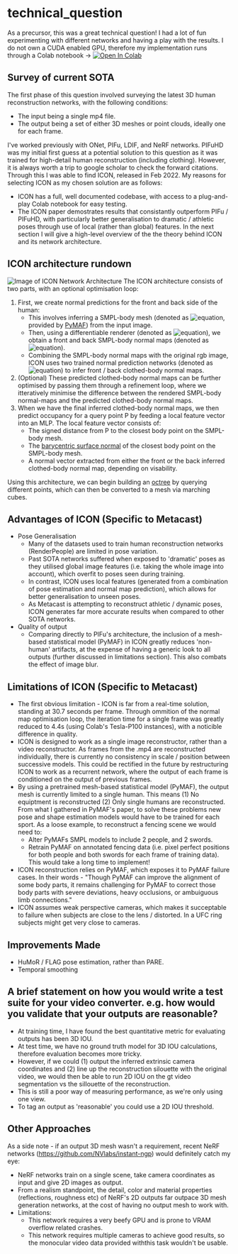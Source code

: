 # technical_question 
As a precursor, this was a great technical question! I had a lot of fun experimenting with different networks and having a play with the results.
I do not own a CUDA enabled GPU, therefore my implementation runs through a Colab notebook -> [![Open In Colab](https://colab.research.google.com/assets/colab-badge.svg)](https://colab.research.google.com/drive/17zqx4rOEP1035AjPfDE5JyaloIB06oq5?usp=sharing)
## Survey of current SOTA
The first phase of this question involved surveying the latest 3D human reconstruction networks, with the following conditions: 
- The input being a single  mp4 file.
- The output being a set of either 3D meshes or point clouds, ideally one for each frame.


I've worked previously with ONet, PIFu, LDIF, and NeRF networks. PIFuHD was my initial first guess at a potential solution to this question as it was trained for high-detail human reconstruction (including clothing). However, it is always worth a trip to google scholar to check the forward citations. Through this I was able to find ICON, released in Feb 2022. My reasons for selecting ICON as my chosen solution are as follows:
- ICON has a full, well documented codebase, with access to a plug-and-play Colab notebook for easy testing.
- The ICON paper demostrates results that consistantly outperform PIFu / PIFuHD, with particularly better generalisation to dramatic / athletic poses through use of local (rather than global) features.
In the next section I will give a high-level overview of the the theory behind ICON and its network architecture.
## ICON architecture rundown
![Image of ICON Network Architecture](https://icon.is.tue.mpg.de/media/upload/architecture.png)
The ICON architecture consists of two parts, with an optional optimisation loop:
1.  First, we create normal predictions for the front and back side of the human:
    - This involves inferring a SMPL-body mesh (denoted as ![equation](https://latex.codecogs.com/png.image?\dpi{110}\bg{white}M), provided by [PyMAF](https://hongwenzhang.github.io/pymaf/)) from the input image. 
    - Then, using a differentiable renderer (denoted as ![equation](https://latex.codecogs.com/png.image?\dpi{110}\bg{white}DR)), we obtain a front and back SMPL-body normal maps (denoted as ![equation](https://latex.codecogs.com/png.image?\dpi{110}\bg{white}N^b)).
    - Combining the SMPL-body normal maps with the original rgb image, ICON uses two trained normal prediction networks (denoted as ![equation](https://latex.codecogs.com/png.image?\dpi{110}\bg{white}G_N)) to infer front / back clothed-body normal maps.
2. (Optional) These predicted clothed-body normal maps can be further optimised by passing them through a refinement loop, where we itteratively minimise the difference between the rendered SMPL-body normal-maps and the predicted clothed-body normal maps.
3. When we have the final inferred clothed-body normal maps, we then predict occupancy for a query point P by feeding a local feature vector into an MLP. The local feature vector consists of:
    - The signed distance from P to the closest body point on the SMPL-body mesh.
    - The [barycentric surface normal](https://www.scratchapixel.com/lessons/3d-basic-rendering/ray-tracing-rendering-a-triangle/barycentric-coordinates) of the closest body point on the SMPL-body mesh.
    - A normal vector extracted from either the front or the back inferred clothed-body normal map, depending on visability.

Using this architecture, we can begin building an [octree](https://iq.opengenus.org/octree/) by querying different points, which can then be converted to a mesh via marching cubes. 
## Advantages of ICON (Specific to Metacast)
- Pose Generalisation
    - Many of the datasets used to train human reconstruction networks (RenderPeople) are limited in pose variation. 
    - Past SOTA networks suffered when exposed to 'dramatic' poses as they utilised global image features (i.e. taking the whole image into account), which overfit to poses seen during training. 
    - In contrast, ICON uses local features (generated from a combination of pose estimation and normal map prediction), which allows for better generalisation to unseen poses.
    - As Metacast is attempting to reconstruct athletic / dynamic poses, ICON generates far more accurate results when compared to other SOTA networks. 
- Quality of output
    - Comparing directly to PIFu's architecture, the inclusion of a mesh-based statistical model (PyMAF) in ICON greatly reduces 'non-human' artifacts, at the expense of having a generic look to all outputs (further discussed in limitations section). This also combats the effect of image blur.
## Limitations of ICON (Specific to Metacast)
- The first obvious limitation - ICON is far from a real-time solution, standing at 30.7 seconds per frame. Through ommition of the normal map optimisation loop, the iteration time for a single frame was greatly reduced to 4.4s (using Colab's Tesla-P100 instances), with a noticible difference in quality.
- ICON is designed to work as a single image reconstructor, rather than a video reconstructor. As frames from the .mp4 are reconstructed individually, there is currently no consistency in scale / position between successive models. This could be rectified in the future by restructuring ICON to work as a recurrent network, where the output of each frame is conditioned on the output of previous frames.
- By using a pretrained mesh-based statistical model (PyMAF), the output mesh is currently limited to a single human. This means (1) No equiptment is reconstructed (2) Only single humans are reconstructed. From what I gathered in PyMAF's paper, to solve these problems new pose and shape estimation models would have to be trained for each sport. As a loose example, to reconstruct a fencing scene we would need to:
    - Alter PyMAFs SMPL models to include 2 people, and 2 swords.
    - Retrain PyMAF on annotated fencing data (i.e. pixel perfect positions for both people and both swords for each frame of training data). This would take a long time to implement!
- ICON reconstruction relies on PyMAF, which exposes it to PyMAF failure cases. In their words - "Though PyMAF can improve the alignment of some body parts, it remains challenging for PyMAF to correct those body parts with severe deviations, heavy occlusions, or ambuiguous limb connections."
- ICON assumes weak perspective cameras, which makes it succeptable to failure when subjects are close to the lens / distorted. In a UFC ring subjects might get very close to cameras.

## Improvements Made
- HuMoR / FLAG pose estimation, rather than PARE.
- Temporal smoothing

## A brief statement on how you would write a test suite for your video converter. e.g. how would you validate that your outputs are reasonable? 
- At training time, I have found the best quantitative metric for evaluating outputs has been 3D IOU.
- At test time, we have no ground truth model for 3D IOU calculations, therefore evaluation becomes more tricky.
- However, if we could (1) output the inferred extrinsic camera coordinates and (2) line up the reconstruction silouette with the original video, we would then be able to run 2D IOU on the gt video segmentation vs the sillouette of the reconstruction.
- This is still a poor way of measuring performance, as we're only using one view.
- To tag an output as 'reasonable' you could use a 2D IOU threshold.
## Other Approaches
As a side note - if an output 3D mesh wasn't a requirement, recent NeRF networks (https://github.com/NVlabs/instant-ngp) would definitely catch my eye:
- NeRF networks train on a single scene, take camera coordinates as input and give 2D images as output.
- From a realism standpoint, the detail, color and material properties (reflections, roughness etc) of NeRF's 2D outputs far outpace 3D mesh generation networks, at the cost of having no output mesh to work with.
- Limitations:
    - This network requires a very beefy GPU and is prone to VRAM overflow related crashes.
    - This network requires multiple cameras to achieve good results, so the monocular video data provided withthis task wouldn't be usable. 